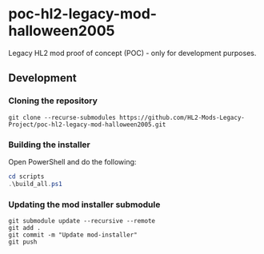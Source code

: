 # poc-hl2-legacy-mod-halloween2005
Legacy HL2 mod proof of concept (POC) - only for development purposes.

## Development

### Cloning the repository

```text
git clone --recurse-submodules https://github.com/HL2-Mods-Legacy-Project/poc-hl2-legacy-mod-halloween2005.git
```

### Building the installer

Open PowerShell and do the following:

```powershell
cd scripts
.\build_all.ps1
```

### Updating the mod installer submodule

```text
git submodule update --recursive --remote
git add .
git commit -m "Update mod-installer"
git push
```
